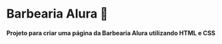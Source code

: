 # Barbearia Alura  :barber:



#### Projeto para criar uma página da Barbearia Alura utilizando HTML e CSS





